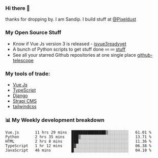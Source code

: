 ### Hi there 👋

thanks for dropping by.
I am Sandip. I build stuff at [@Pixeldust](github.com/pixeldust-in/)

###  **My Open Source Stuff**

 - Know if Vue Js version 3 is released -  [isvue3readyyet](https://github.com/sandiprb/isvue3readyyet)
 - A bunch of Python scripts to get stuff done 💤 💤 [stuff](https://github.com/sandiprb/stuff)
 - See all your starred Github repositories at one single place [github-telescope](https://github.com/sandiprb/github-telescope)



###  **My tools of trade:**
 - [Vue Js](https://github.com/vuejs/vue/)
 - [TypeScript](https://github.com/microsoft/TypeScript)
 - [Django](github.com/django/django)
 - [Strapi CMS](github.com/strapi/strapi)
 - [tailwindcss](https://github.com/tailwindlabs/tailwindcss)


###  📊 **My Weekly development breakdown**
<!--START_SECTION:waka-->
```text
Vue.js       11 hrs 29 mins  ███████████████▒░░░░░░░░░   61.01 % 
Python       2 hrs 35 mins   ███▒░░░░░░░░░░░░░░░░░░░░░   13.71 % 
HTML         2 hrs 8 mins    ███░░░░░░░░░░░░░░░░░░░░░░   11.36 % 
TypeScript   1 hr 12 mins    █▓░░░░░░░░░░░░░░░░░░░░░░░   06.38 % 
JavaScript   46 mins         █░░░░░░░░░░░░░░░░░░░░░░░░   04.10 % 
```
<!--END_SECTION:waka-->

